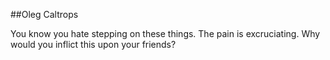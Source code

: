 ##Oleg Caltrops

You know you hate stepping on these things. The pain is excruciating. Why would you inflict this upon your friends?